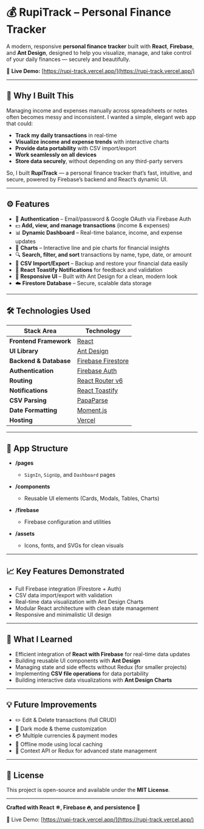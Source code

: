 # 💰 RupiTrack – Personal Finance Tracker

A modern, responsive **personal finance tracker** built with **React**, **Firebase**, and **Ant Design**, designed to help you visualize, manage, and take control of your daily finances — securely and beautifully.

🔗 **Live Demo:** [https://rupi-track.vercel.app/](https://rupi-track.vercel.app/)

---

## 🚀 Why I Built This

Managing income and expenses manually across spreadsheets or notes often becomes messy and inconsistent. I wanted a simple, elegant web app that could:

* **Track my daily transactions** in real-time
* **Visualize income and expense trends** with interactive charts
* **Provide data portability** with CSV import/export
* **Work seamlessly on all devices**
* **Store data securely**, without depending on any third-party servers

So, I built **RupiTrack** — a personal finance tracker that’s fast, intuitive, and secure, powered by Firebase’s backend and React’s dynamic UI.

---

## ⚙️ Features

* 🔐 **Authentication** – Email/password & Google OAuth via Firebase Auth
* 💵 **Add, view, and manage transactions** (income & expenses)
* 📊 **Dynamic Dashboard** – Real-time balance, income, and expense updates
* 🧮 **Charts** – Interactive line and pie charts for financial insights
* 🔍 **Search, filter, and sort** transactions by name, type, date, or amount
* 📁 **CSV Import/Export** – Backup and restore your financial data easily
* 🔔 **React Toastify Notifications** for feedback and validation
* 🧱 **Responsive UI** – Built with Ant Design for a clean, modern look
* ☁️ **Firestore Database** – Secure, scalable data storage

---

## 🛠️ Technologies Used

| Stack Area             | Technology                                                              |
| ---------------------- | ----------------------------------------------------------------------- |
| **Frontend Framework** | [React](https://reactjs.org/)                                           |
| **UI Library**         | [Ant Design](https://ant.design/)                                       |
| **Backend & Database** | [Firebase Firestore](https://firebase.google.com/docs/firestore)        |
| **Authentication**     | [Firebase Auth](https://firebase.google.com/docs/auth)                  |
| **Routing**            | [React Router v6](https://reactrouter.com/en/main)                      |
| **Notifications**      | [React Toastify](https://fkhadra.github.io/react-toastify/introduction) |
| **CSV Parsing**        | [PapaParse](https://www.papaparse.com/)                                 |
| **Date Formatting**    | [Moment.js](https://momentjs.com/)                                      |
| **Hosting**            | [Vercel](https://vercel.com/)                                           |

---

## 🧩 App Structure

* **/pages**

  * `SignIn`, `SignUp`, and `Dashboard` pages
* **/components**

  * Reusable UI elements (Cards, Modals, Tables, Charts)
* **/firebase**

  * Firebase configuration and utilities
* **/assets**

  * Icons, fonts, and SVGs for clean visuals

---

## 📈 Key Features Demonstrated

* Full Firebase integration (Firestore + Auth)
* CSV data import/export with validation
* Real-time data visualization with Ant Design Charts
* Modular React architecture with clean state management
* Responsive and minimalistic UI design

---

## 🧠 What I Learned

* Efficient integration of **React with Firebase** for real-time data updates
* Building reusable UI components with **Ant Design**
* Managing state and side effects without Redux (for smaller projects)
* Implementing **CSV file operations** for data portability
* Building interactive data visualizations with **Ant Design Charts**

---

## 💡 Future Improvements

* ✏️ Edit & Delete transactions (full CRUD)
* 🌙 Dark mode & theme customization
* 💳 Multiple currencies & payment modes
* 📱 Offline mode using local caching
* 🧠 Context API or Redux for advanced state management

---

## 🧾 License

This project is open-source and available under the **MIT License**.

---

**Crafted with React ⚛️, Firebase 🔥, and persistence 💪**

🔗 Live Demo: [https://rupi-track.vercel.app/](https://rupi-track.vercel.app/)

